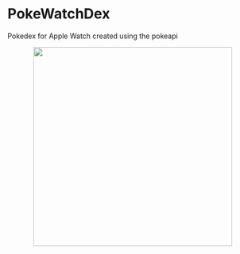 # PokeWatchDex

Pokedex for Apple Watch created using the pokeapi 





<p align="center">
<img src="https://github.com/kadm91/assets/blob/main/PokeWatchDex.gif"  width=“100” height="400" /> 
</p>
